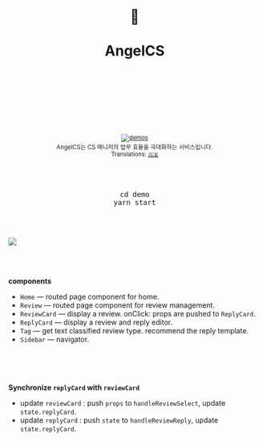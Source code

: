 <div align="center">
  <h1>
    <br/>
    <br/>
    ️🤙
    <br />
    <br />
    AngelCS
    <br />
    <br />
    <br />
    <br />
  </h1>
  <sup>
    <br />
    <br />
    <a href="#">
      <img src="https://img.shields.io/badge/demos-🚀-yellow.svg" alt="demos" />
    </a>
    <br />
    AngelCS는 CS 매니저의 업무 효율을 극대화하는 서비스입니다.
    <br />
    Translations: <a href="#">🇬🇧</a>
  </sup>
  <br />
  <br />
  <br />
  <br />
  <pre>cd demo<br/>yarn start</pre>
  <br />
  <br />
</div>

![](process.gif)

<br />
<br />

**components**
  - `Home` &mdash; routed page component for home.
  - `Review` &mdash; routed page component for review management.
  - `ReviewCard` &mdash; display a review. onClick: props are pushed to `ReplyCard`.
  - `ReplyCard` &mdash; display a review and reply editor.
  - `Tag` &mdash; get text classified review type. recommend the reply template.
  - `Sidebar` &mdash; navigator.
  
<br />
<br />
<br />

**Synchronize `replyCard` with `reviewCard`**
  - update `reviewCard` : push `props` to `handleReviewSelect`, update `state.replyCard`.
  - update `replyCard` : push `state` to `handleReviewReply`, update `state.replyCard`.

<br />
<br />
<br />
<br />
<br />
